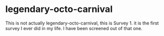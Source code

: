 # legendary-octo-carnival
This is not actually legendary-octo-carnival, this is Survey 1. it is the first survey I ever did in my life. I have been screened out of that one. 
